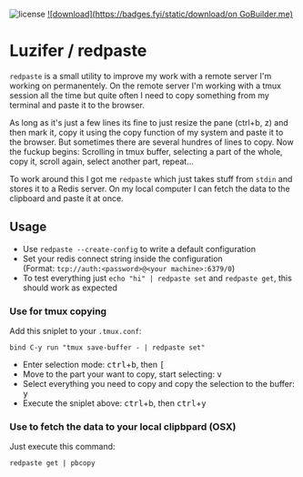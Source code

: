 ![license](https://badges.fyi/github/license/Luzifer/redpaste)
[![download](https://badges.fyi/static/download/on GoBuilder.me)](https://gobuilder.me/github.com/Luzifer/redpaste)

# Luzifer / redpaste

`redpaste` is a small utility to improve my work with a remote server I'm working on permanentely. On the remote server I'm working with a tmux session all the time but quite often I need to copy something from my terminal and paste it to the browser.

As long as it's just a few lines its fine to just resize the pane (ctrl+b, z) and then mark it, copy it using the copy function of my system and paste it to the browser. But sometimes there are several hundres of lines to copy. Now the fuckup begins: Scrolling in tmux buffer, selecting a part of the whole, copy it, scroll again, select another part, repeat...

To work around this I got me `redpaste` which just takes stuff from `stdin` and stores it to a Redis server. On my local computer I can fetch the data to the clipboard and paste it at once.

## Usage

- Use `redpaste --create-config` to write a default configuration
- Set your redis connect string inside the configuration  
(Format: `tcp://auth:<password>@<your machine>:6379/0`)
- To test everything just `echo "hi" | redpaste set` and `redpaste get`, this should work as expected

### Use for tmux copying

Add this sniplet to your `.tmux.conf`:

```
bind C-y run "tmux save-buffer - | redpaste set"
```

- Enter selection mode: <kbd>ctrl</kbd>+<kbd>b</kbd>, then <kbd>[</kbd>
- Move to the part your want to copy, start selecting: <kbd>v</kbd>
- Select everything you need to copy and copy the selection to the buffer: <kbd>y</kbd>
- Execute the sniplet above: <kbd>ctrl</kbd>+</kbd>b, then <kbd>ctrl</kbd>+<kbd>y</kbd>

### Use to fetch the data to your local clipbpard (OSX)

Just execute this command:

```
redpaste get | pbcopy
```
